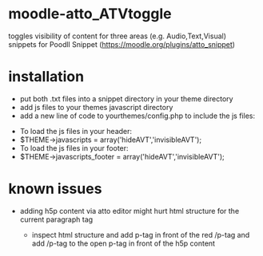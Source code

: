 # moodle-atto_ATVtoggle
toggles visibility of content for three areas (e.g. Audio,Text,Visual)  
snippets for Poodll Snippet (https://moodle.org/plugins/atto_snippet)

# installation
+ put both .txt files into a snippet directory in your theme directory
+ add js files to your themes javascript directory
+ add a new line of code to yourthemes/config.php to include the js files:
- To load the js files in your header:
- $THEME->javascripts = array('hideAVT','invisibleAVT');
- To load the js files in your footer:
- $THEME->javascripts_footer = array('hideAVT','invisibleAVT');

# known issues
+ adding h5p content via atto editor might hurt html structure for the current paragraph tag <p>
  + inspect html structure and add p-tag in front of the red /p-tag and add /p-tag to the open p-tag in front of the h5p content   
  
